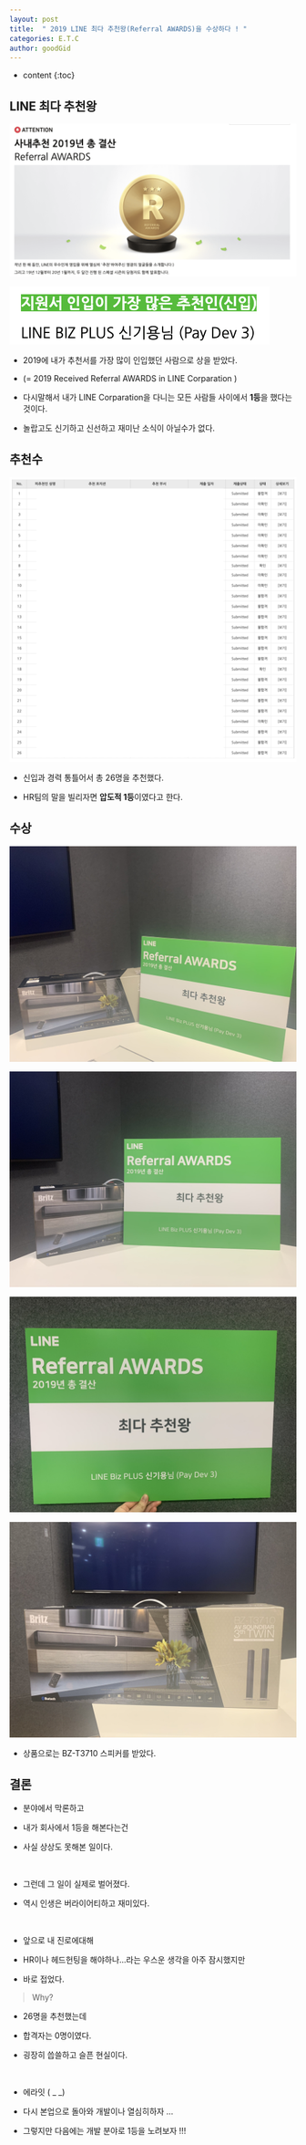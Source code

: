 ```yaml
---
layout: post
title:  " 2019 LINE 최다 추천왕(Referral AWARDS)을 수상하다 ! "
categories: E.T.C
author: goodGid
---
```

* content
{:toc}

## LINE 최다 추천왕

![](/assets/img/posts/Received-Referral-AWARDS-in-LINE-Corparation_1.png)

![](/assets/img/posts/Received-Referral-AWARDS-in-LINE-Corparation_2.png)

* 2019에 내가 추천서를 가장 많이 인입했던 사람으로 상을 받았다.

* (= 2019 Received Referral AWARDS in LINE Corparation )

* 다시말해서 내가 LINE Corparation을 다니는 모든 사람들 사이에서 **1등**을 했다는 것이다.

* 놀랍고도 신기하고 신선하고 재미난 소식이 아닐수가 없다.







## 추천수

![](/assets/img/posts/Received-Referral-AWARDS-in-LINE-Corparation_3.png)

* 신입과 경력 통틀어서 총 26명을 추천했다.

* HR팀의 말을 빌리자면 **압도적 1등**이였다고 한다.


## 수상

![](/assets/img/posts/Received-Referral-AWARDS-in-LINE-Corparation_4.png)

![](/assets/img/posts/Received-Referral-AWARDS-in-LINE-Corparation_5.png)

![](/assets/img/posts/Received-Referral-AWARDS-in-LINE-Corparation_6.png)

![](/assets/img/posts/Received-Referral-AWARDS-in-LINE-Corparation_7.png)

* 상품으로는 BZ-T3710 스피커를 받았다.


## 결론

* 분야에서 막론하고 

* 내가 회사에서 1등을 해본다는건

* 사실 상상도 못해본 일이다.

<br>

* 그런데 그 일이 실제로 벌어졌다.

* 역시 인생은 버라이어티하고 재미있다.

<br>

* 앞으로 내 진로에대해 

* HR이나 헤드헌팅을 해야하나...라는 우스운 생각을 아주 잠시했지만

* 바로 접었다.

> Why?

* 26명을 추천했는데

* 합격자는 0명이였다.

* 굉장히 씁쓸하고 슬픈 현실이다.

<br>

* 에라잇 ( _ _)

* 다시 본업으로 돌아와 개발이나 열심히하자 ...

* 그렇지만 다음에는 개발 분야로 1등을 노려보자 !!!

